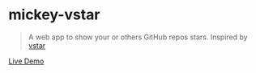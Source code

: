 # mickey-vstar

> A web app to show your or others GitHub repos stars. Inspired by [vstar](https://github.com/sinchang/vstar)

[Live Demo](http://mickeyjsx.github.io/mickey-vstar)
